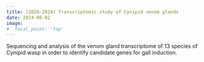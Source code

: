 ```yaml
---
title: (2020-2024) Transcriptomic study of Cynipid venom glands
date: 2024-06-02
image:
#  focal_point: 'top'
---
```


Sequencing and analysis of the venom gland transcriptome of 13 species of Cynipid wasp in order to identify candidate genes for gall induction.

<!--more-->

